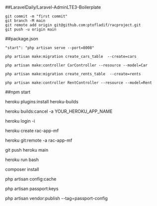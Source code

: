 ##LaravelDaily/Laravel-AdminLTE3-Boilerplate

```
git commit -m "first commit"
git branch -M main
git remote add origin git@github.com:ptofladif/racproject.git
git push -u origin main
```

##package.json

```
"start": "php artisan serve --port=8008"
```

```
php artisan make:migration create_cars_table  --create=cars 

php artisan make:controller CarController --resource --model=Car

php artisan make:migration create_rents_table  --create=rents 

php artisan make:controller RentController --resource --model=Rent
```
##npm start

heroku plugins:install heroku-builds

heroku builds:cancel -a YOUR_HEROKU_APP_NAME

heroku login -i

heroku create rac-app-mf

heroku git:remote -a rac-app-mf

git push heroku main


heroku run bash

composer install

php artisan config:cache

php artisan passport:keys

php artisan vendor:publish --tag=passport-config
